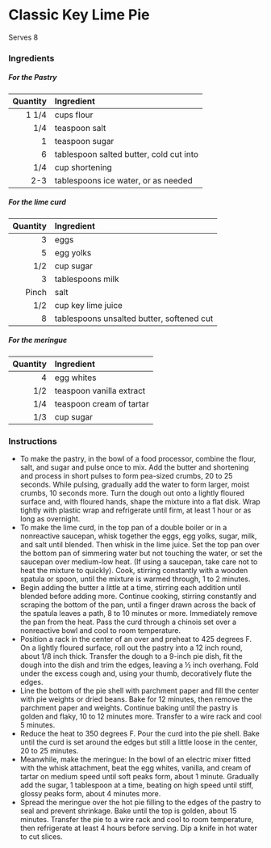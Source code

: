# Classic Key Lime Pie
Serves 8
### Ingredients

##### For the Pastry
|Quantity|Ingredient|
----------:|:-------
|1 1/4|cups flour|
|1/4|teaspoon salt|
|1|teaspoon sugar|
|6|tablespoon salted butter, cold cut into|
|1/4|cup shortening|
|2-3|tablespoons ice water, or as needed|

##### For the lime curd
|Quantity|Ingredient|
----------:|:-------
|3|eggs|
|5|egg yolks|
|1/2|cup sugar|
|3|tablespoons milk|
|Pinch|salt|
|1/2|cup key lime juice|
|8|tablespoons unsalted butter, softened cut|

##### For the meringue
|Quantity|Ingredient|
----------:|:-------
|4|egg whites|
|1/2|teaspoon vanilla extract|
|1/4|teaspoon cream of tartar|
|1/3|cup sugar|

### Instructions

* To make the pastry, in the bowl of a food processor, combine the flour, salt, and sugar and pulse once to mix. Add the butter and shortening and process in short pulses to form pea-sized crumbs, 20 to 25 seconds. While pulsing, gradually add the water to form larger, moist crumbs, 10 seconds more. Turn the dough out onto a lightly floured surface and, with floured hands, shape the mixture into a flat disk. Wrap tightly with plastic wrap and refrigerate until firm, at least 1 hour or as long as overnight.
* To make the lime curd, in the top pan of a double boiler or in a nonreactive saucepan, whisk together the eggs, egg yolks, sugar, milk, and salt until blended. Then whisk in the lime juice. Set the top pan over the bottom pan of simmering water but not touching the water, or set the saucepan over medium-low heat. (If using a saucepan, take care not to heat the mixture to quickly). Cook, stirring constantly with a wooden spatula or spoon, until the mixture is warmed through, 1 to 2 minutes.
* Begin adding the butter a little at a time, stirring each addition until blended before adding more. Continue cooking, stirring constantly and scraping the bottom of the pan, until a finger drawn across the back of the spatula leaves a path, 8 to 10 minutes or more. Immediately remove the pan from the heat. Pass the curd through a chinois set over a nonreactive bowl and cool to room temperature.
* Position a rack in the center of an over and preheat to 425 degrees F. On a lightly floured surface, roll out the pastry into a 12 inch round, about 1/8 inch thick. Transfer the dough to a 9-inch pie dish, fit the dough into the dish and trim the edges, leaving a ½ inch overhang. Fold under the excess cough and, using your thumb, decoratively flute the edges.
* Line the bottom of the pie shell with parchment paper and fill the center with pie weights or dried beans. Bake for 12 minutes, then remove the parchment paper and weights. Continue baking until the pastry is golden and flaky, 10 to 12 minutes more. Transfer to a wire rack and cool 5 minutes.
* Reduce the heat to 350 degrees F. Pour the curd into the pie shell. Bake until the curd is set around the edges but still a little loose in the center, 20 to 25 minutes.
* Meanwhile, make the meringue: In the bowl of an electric mixer fitted with the whisk attachment, beat the egg whites, vanilla, and cream of tartar on medium speed until soft peaks form, about 1 minute. Gradually add the sugar, 1 tablespoon at a time, beating on high speed until stiff, glossy peaks form, about 4 minutes more.
* Spread the meringue over the hot pie filling to the edges of the pastry to seal and prevent shrinkage. Bake until the top is golden, about 15 minutes. Transfer the pie to a wire rack and cool to room temperature, then refrigerate at least 4 hours before serving. Dip a knife in hot water to cut slices.
